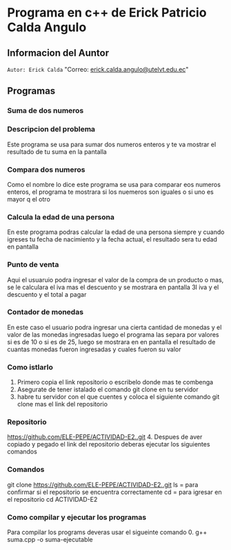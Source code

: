 # Programa en c++ de Erick Patricio Calda Angulo
## Informacion del Auntor
   `Autor: Erick Calda` 
  "Correo: erick.calda.angulo@utelvt.edu.ec"

## Programas 

### Suma de dos numeros
### Descripcion del problema
Este programa se usa para sumar dos numeros enteros y te va mostrar el resultado de tu suma en la pantalla 
### Compara dos numeros 
Como el nombre lo dice este programa se usa para comparar eos numeros enteros, el programa te mostrara si los nuemeros son iguales o si uno es mayor q el  otro
### Calcula la edad de una persona
En este programa podras calcular la edad de una persona  siempre y cuando igreses tu fecha de nacimiento y la fecha actual, el resultado sera tu edad en pantalla
### Punto de venta 
Aqui el usuaruio podra ingresar  el valor de la compra de un producto o mas, se le calculara el iva mas el descuento y se mostrara en pantalla 3l iva y el descuento y el total  a pagar 
### Contador de monedas 
En este caso el usuario podra ingresar una cierta cantidad de monedas y el valor de las monedas ingresadas luego el programa las separa por valores si es de 10 o si es de 25, luego se mostrara en en pantalla el resultado de cuantas monedas fueron ingresadas y cuales fueron su valor  
### Como istlarlo 
1. Primero copia el link repositorio  o escribelo donde mas te combenga
2. Asegurate de tener istalado el comando git clone en tu servidor
3. habre tu servidor con el que cuentes y coloca el siguiente comando 
git clone mas el link del repositorio 
### Repositorio 
https://github.com/ELE-PEPE/ACTIVIDAD-E2..git
4. Despues de aver copiado y pegado el link del repositorio deberas ejecutar los siguientes comandos 
### Comandos 
git clone https://github.com/ELE-PEPE/ACTIVIDAD-E2..git
ls = para confirmar si el repositorio se encuentra correctamente 
cd = para igresar en el repositorio cd ACTIVIDAD-E2
### Como compilar  y ejecutar los programas 
Para compilar los programs deveras usar el sigueinte comando
0. g++ suma.cpp -o suma-ejecutable 






